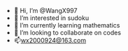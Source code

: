 - 👋 Hi, I’m @WangX997
- 👀 I’m interested in sudoku
- 🌱 I’m currently learning mathematics
- 💞️ I’m looking to collaborate on codes
- 📫wx2000924@163.com
<!---
WangX997/WangX997 is a ✨ special ✨ repository because its `README.md` (this file) appears on your GitHub profile.
You can click the Preview link to take a look at your changes.
--->
